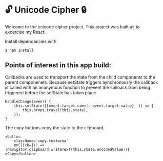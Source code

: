 # 🔓 Unicode Cipher 🔒

Welcome to the unicode cipher project. This project was built as to excercise my React.

Install dependancies with:
```
$ npm install
```

## Points of interest in this app build:

Callbacks are used to transport the state from the child components to the parent componenets. Because setState triggers aynchronously the callback is called with an anonymous function to prevent the callback from being triggered before the setState has taken place. 

```
handleChange(event) {
    this.setState({[event.target.name]: event.target.value}, () => {
        this.props.travel(this.state);
    });
}
```

The copy buttons copy the state to the clipboard.

```
<button
    className='copy-textarea' 
    onClick={() => {navigator.clipboard.writeText(this.state.encodedValue)}}
>Copy</button>
```

